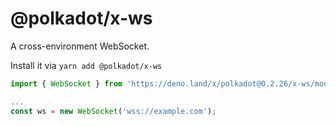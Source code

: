 # @polkadot/x-ws

A cross-environment WebSocket.

Install it via `yarn add @polkadot/x-ws`

```js
import { WebSocket } from 'https://deno.land/x/polkadot@0.2.26/x-ws/mod.ts';

...
const ws = new WebSocket('wss://example.com');
```
